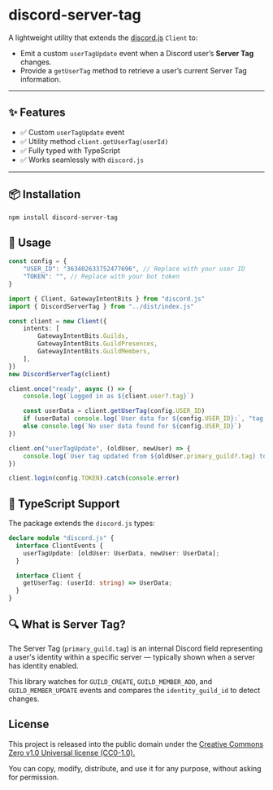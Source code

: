# discord-server-tag

A lightweight utility that extends the [discord.js](https://discord.js.org/) `Client` to:

- Emit a custom `userTagUpdate` event when a Discord user’s **Server Tag** changes.
- Provide a `getUserTag` method to retrieve a user’s current Server Tag information.

---

## ✨ Features

- ✅ Custom `userTagUpdate` event
- ✅ Utility method `client.getUserTag(userId)`
- ✅ Fully typed with TypeScript
- ✅ Works seamlessly with `discord.js`

---

## 📦 Installation

```bash
npm install discord-server-tag
```

## 🧠 Usage

```ts
const config = {
    "USER_ID": "363402633752477696", // Replace with your user ID
    "TOKEN": "", // Replace with your bot token
}

import { Client, GatewayIntentBits } from "discord.js"
import { DiscordServerTag } from "../dist/index.js"

const client = new Client({
    intents: [
        GatewayIntentBits.Guilds,
        GatewayIntentBits.GuildPresences,
        GatewayIntentBits.GuildMembers,
    ],
})
new DiscordServerTag(client)

client.once("ready", async () => {
    console.log(`Logged in as ${client.user?.tag}`)

    const userData = client.getUserTag(config.USER_ID)
    if (userData) console.log(`User data for ${config.USER_ID}:`, "tag:", userData.primary_guild?.tag)
    else console.log(`No user data found for ${config.USER_ID}`)
})

client.on("userTagUpdate", (oldUser, newUser) => {
    console.log(`User tag updated from ${oldUser.primary_guild?.tag} to ${newUser.primary_guild?.tag} for user ${newUser.id}`)
})

client.login(config.TOKEN).catch(console.error)
```

## 🧩 TypeScript Support
The package extends the `discord.js` types:
```ts
declare module "discord.js" {
  interface ClientEvents {
    userTagUpdate: [oldUser: UserData, newUser: UserData];
  }

  interface Client {
    getUserTag: (userId: string) => UserData;
  }
}
```
## 🔍 What is Server Tag?
The Server Tag (`primary_guild.tag`) is an internal Discord field representing a user's identity within a specific server — typically shown when a server has identity enabled.

This library watches for `GUILD_CREATE`, `GUILD_MEMBER_ADD`, and `GUILD_MEMBER_UPDATE` events and compares the `identity_guild_id` to detect changes.


## License
This project is released into the public domain under the [Creative Commons Zero v1.0 Universal license (CC0-1.0).](https://creativecommons.org/publicdomain/zero/1.0/)

You can copy, modify, distribute, and use it for any purpose, without asking for permission.